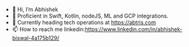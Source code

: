 - 👋 Hi, I’m Abhishek
- 👀 Proficient in Swift, Kotlin, nodeJS, ML and GCP integrations.
- 🌱 Currently heading tech operations at https://abtris.com
- 📫 How to reach me 
     linkedin:https://www.linkedin.com/in/abhishek-biswal-4a175b129/

<!---
abhi0987/abhi0987 is a ✨ special ✨ repository because its `README.md` (this file) appears on your GitHub profile.
You can click the Preview link to take a look at your changes.
--->
